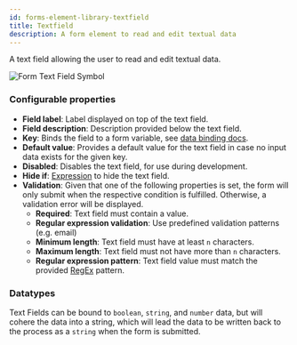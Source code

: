 ```yaml
---
id: forms-element-library-textfield
title: Textfield
description: A form element to read and edit textual data
---
```


A text field allowing the user to read and edit textual data.

![Form Text Field Symbol](/img/form-icons/form-textField.svg)

### Configurable properties

- **Field label**: Label displayed on top of the text field.
- **Field description**: Description provided below the text field.
- **Key**: Binds the field to a form variable, see [data binding docs](../configuration/forms-config-data-binding.md).
- **Default value**: Provides a default value for the text field in case no input data exists for the given key.
- **Disabled**: Disables the text field, for use during development.
- **Hide if**: [Expression](../../feel/language-guide/feel-expressions-introduction.md) to hide the text field.
- **Validation**: Given that one of the following properties is set, the form will only submit when the respective condition is fulfilled. Otherwise, a validation error will be displayed.
  - **Required**: Text field must contain a value.
  - **Regular expression validation**: Use predefined validation patterns (e.g. email)
  - **Minimum length**: Text field must have at least `n` characters.
  - **Maximum length**: Text field must not have more than `n` characters.
  - **Regular expression pattern**: Text field value must match the provided [RegEx](https://developer.mozilla.org/en-US/docs/Web/JavaScript/Guide/Regular_Expressions/Cheatsheet) pattern.

### Datatypes

Text Fields can be bound to `boolean`, `string`, and `number` data, but will cohere the data into a string, which will lead the data to be written back to the process as a `string` when the form is submitted.
